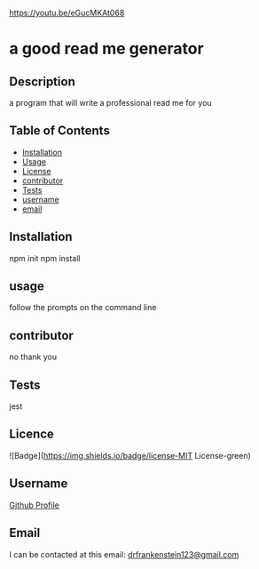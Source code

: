 https://youtu.be/eGucMKAt068

# a good read me generator
 
## Description
 
a program that will write a professional read me for you
 
## Table of Contents
 
* [Installation](#Installation) 
* [Usage](#Usage) 
* [License](#License) 
* [contributor](#contributor) 
* [Tests](#Tests)
* [username](#username) 
* [email](#email)
 
## Installation
 
npm init npm install
 
## usage

follow the prompts on the command line
 
## contributor 
 
no thank you
 
## Tests
jest
 
## Licence

![Badge](https://img.shields.io/badge/license-MIT License-green)
 
## Username

[Github Profile](https://github.com/neyneyalldayday/)
 
## Email

I can be contacted at this email: <drfrankenstein123@gmail.com>
